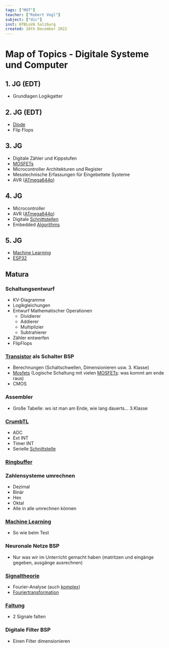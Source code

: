 ```yaml
---
tags: ["MOT"]
teacher: ["Robert Vogl"]
subject: ["dic"]
inst: HTBLuVA Salzburg
created: 10th December 2022
---
```


# Map of Topics - Digitale Systeme und Computer

## 1. JG (EDT)

- Grundlagen Logikgatter

## 2. JG (EDT)

- [Diode](../hwe/Halbleiter/Diode.md)
- Flip Flops

## 3. JG

- Digitale Zähler und Kippstufen
- [MOSFETs](../hwe/Halbleiter/Metall-Oxid-Halbleiter-Feldeffekttransistor.md)
- Microcontroller Architekturen und Register
- Messtechnische Erfassungen für Eingebettete Systeme 
- AVR ([ATmega644p](AVR%20ATmega644p.md))

## 4. JG

- Microcontroller
- AVR ([ATmega644p](AVR%20ATmega644p.md))
- Digitale [Schnittstellen]({MOC}%20Schnittstellen.md)
- Embedded [Algorithms](../software-technik/ds-algo/{MOC}%20Algorithms.md)

## 5. JG

- [Machine Learning](Machine%20Learning/Machine%20Learning.md)
- [ESP32](../software-technik/IoT/ESP32.md)

## Matura 

### Schaltungsentwurf

- KV-Diagramme
- Logikgleichungen
- Entwurf Mathematischer Operationen
	- Dividierer
	- Addierer
	- Multiplizier
	- Subtrahierer
- Zähler entwerfen
- FlipFlops

### [Transistor](../hwe/Halbleiter/{MOC}%20Transistor.md) als Schalter BSP

- Berechnungen (Schaltschwellen, Dimensionieren usw. 3. Klasse)
- [Mosfets](../hwe/Halbleiter/Metall-Oxid-Halbleiter-Feldeffekttransistor.md) (Logische Schaltung mit vielen [MOSFETs](../hwe/Halbleiter/Metall-Oxid-Halbleiter-Feldeffekttransistor.md): was kommt am ende raus)
- CMOS

### Assembler

- Große Tabelle: wo ist man am Ende, wie lang dauerts… 3.Klasse

### [CrumbTL](AVR%20ATmega644p.md) 

- ADC
- Ext INT
- Timer INT
- Serielle [Schnittstelle]({MOC}%20Schnittstellen.md)

### [Ringbuffer](Ringbuffer.md)

### Zahlensysteme umrechnen

- Dezimal
- Binär
- Hex
- Oktal
- Alle in alle umrechnen können

### [Machine Learning](Machine%20Learning/Machine%20Learning.md)

- So wie beim Test

### Neuronale Netze BSP

- Nur was wir im Unterricht gemacht haben (matritzen und eingänge gegeben, ausgänge ausrechnen)

### [Signaltheorie](Signaltheorie.md)

- Fourier-Analyse (auch [komplex](../mathe/mathe%20(3)/Komplexe%20Zahlen.md))
- [Fouriertransformation](../mathe/mathe%20(4)/Fourier%20Transformation.md)

### [Faltung](../hwe/assets/pdf/Faltung.md)

- 2 Signale falten

### Digitale Filter BSP

- Einen Filter dimensionieren 